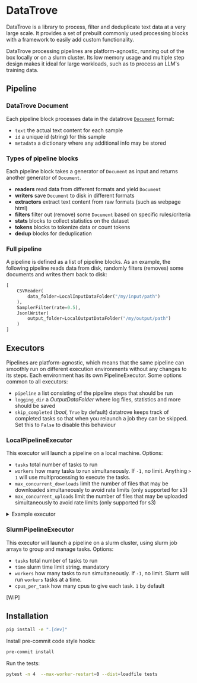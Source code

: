 # DataTrove

DataTrove is a library to process, filter and deduplicate text data at a very large scale. It provides a set of prebuilt commonly used processing blocks with a framework to easily add custom functionality.

DataTrove processing pipelines are platform-agnostic, running out of the box locally or on a slurm cluster. Its low memory usage and multiple step design makes it ideal for large workloads, such as to process an LLM's training data.

## Pipeline
### DataTrove Document
Each pipeline block processes data in the datatrove [`Document`](src/datatrove/data.py) format:
- `text` the actual text content for each sample
- `id` a unique id (string) for this sample
- `metadata` a dictionary where any additional info may be stored

### Types of pipeline blocks
Each pipeline block takes a generator of `Document` as input and returns another generator of `Document`.
- **readers** read data from different formats and yield `Document`
- **writers** save `Document` to disk in different formats
- **extractors** extract text content from raw formats (such as webpage html)
- **filters** filter out (remove) some `Document` based on specific rules/criteria
- **stats** blocks to collect statistics on the dataset
- **tokens** blocks to tokenize data or count tokens
- **dedup** blocks for deduplication

### Full pipeline
A pipeline is defined as a list of pipeline blocks. As an example, the following pipeline reads data from disk, randomly filters (removes) some documents and writes them back to disk:
```python
[
    CSVReader(
        data_folder=LocalInputDataFolder("/my/input/path")
    ),
    SamplerFilter(rate=0.5),
    JsonlWriter(
        output_folder=LocalOutputDataFolder("/my/output/path")
    )
]
```

## Executors
Pipelines are platform-agnostic, which means that the same pipeline can smoothly run on different execution environments without any changes to its steps. Each environment has its own PipelineExecutor.
Some options common to all executors:
- `pipeline` a list consisting of the pipeline steps that should be run
- `logging_dir` a _OutputDataFolder_ where log files, statistics and more should be saved
- `skip_completed` (_bool_, `True` by default) datatrove keeps track of completed tasks so that when you relaunch a job they can be skipped. Set this to `False` to disable this behaviour


### LocalPipelineExecutor
This executor will launch a pipeline on a local machine.
Options:
- `tasks` total number of tasks to run
- `workers` how many tasks to run simultaneously. If `-1`, no limit. Anything `> 1` will use multiprocessing to execute the tasks.
- `max_concurrent_downloads` limit the number of files that may be downloaded simultaneously to avoid rate limits (only supported for s3)
- `max_concurrent_uploads` limit the number of files that may be uploaded simultaneously to avoid rate limits (only supported for s3)

<details>
  <summary>Example executor</summary>

```python
executor = LocalPipelineExecutor(
    pipeline=[
        ...
    ],
    logging_dir=LocalOutputDataFolder("logs/"),
    tasks=10,
    workers=5
)
```
</details>

### SlurmPipelineExecutor
This executor will launch a pipeline on a slurm cluster, using slurm job arrays to group and manage tasks.
Options:
- `tasks` total number of tasks to run
- `time` slurm time limit string. mandatory
- `workers` how many tasks to run simultaneously. If `-1`, no limit. Slurm will run `workers` tasks at a time.
- `cpus_per_task` how many cpus to give each task. `1` by default


[WIP]

## Installation

```bash
pip install -e ".[dev]"
```

Install pre-commit code style hooks:
```bash
pre-commit install
```

Run the tests:
```bash
pytest -n 4  --max-worker-restart=0 --dist=loadfile tests
```
